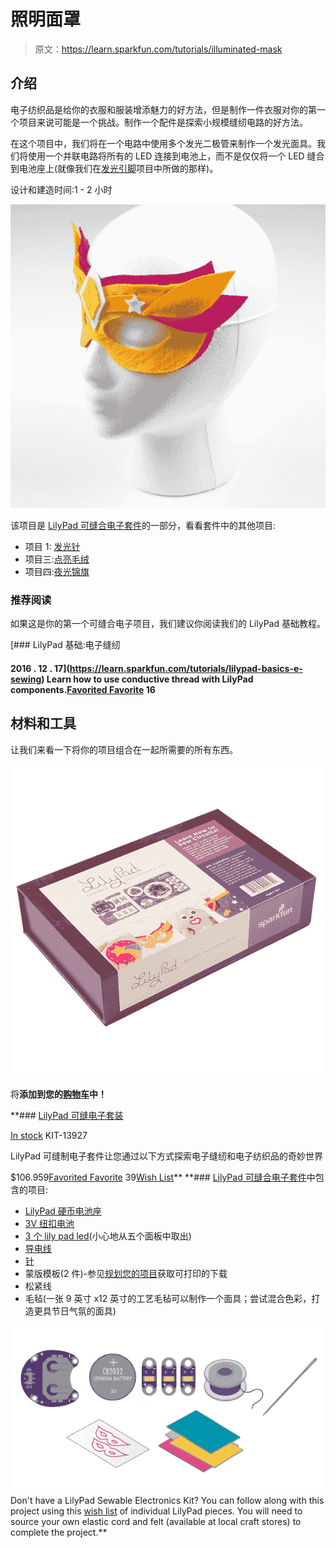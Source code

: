 # 照明面罩

> 原文：<https://learn.sparkfun.com/tutorials/illuminated-mask>

## 介绍

电子纺织品是给你的衣服和服装增添魅力的好方法，但是制作一件衣服对你的第一个项目来说可能是一个挑战。制作一个配件是探索小规模缝纫电路的好方法。

在这个项目中，我们将在一个电路中使用多个发光二极管来制作一个发光面具。我们将使用一个并联电路将所有的 LED 连接到电池上，而不是仅仅将一个 LED 缝合到电池座上(就像我们在[发光引脚](https://learn.sparkfun.com/tutorials/glowing-pin)项目中所做的那样)。

设计和建造时间:1 - 2 小时

[![alt text](img/1df1689ca85b44513b208837ea6332e4.png)](https://cdn.sparkfun.com/assets/learn_tutorials/5/8/2/MaskFinished.jpg)

该项目是 [LilyPad 可缝合电子套件](https://www.sparkfun.com/products/13927)的一部分，看看套件中的其他项目:

*   项目 1: [发光针](https://learn.sparkfun.com/tutorials/glowing-pin)
*   项目三:[点亮毛绒](https://learn.sparkfun.com/tutorials/light-up-plush)
*   项目四:[夜光锦旗](https://learn.sparkfun.com/tutorials/night-light-pennant-with-lilymini-protosnap)

### 推荐阅读

如果这是你的第一个可缝合电子项目，我们建议你阅读我们的 LilyPad 基础教程。

[](https://learn.sparkfun.com/tutorials/lilypad-basics-e-sewing) [### LilyPad 基础:电子缝纫

#### 2016 . 12 . 17](https://learn.sparkfun.com/tutorials/lilypad-basics-e-sewing) Learn how to use conductive thread with LilyPad components.[Favorited Favorite](# "Add to favorites") 16

## 材料和工具

让我们来看一下将你的项目组合在一起所需要的所有东西。

[![LilyPad Sewable Electronics Kit](img/2dea9e78d04782e44e0038516ec987ae.png)](https://www.sparkfun.com/products/13927) 

将**添加到您的[购物车](https://www.sparkfun.com/cart)中！**

 **### [LilyPad 可缝电子套装](https://www.sparkfun.com/products/13927)

[In stock](https://learn.sparkfun.com/static/bubbles/ "in stock") KIT-13927

LilyPad 可缝制电子套件让您通过以下方式探索电子缝纫和电子纺织品的奇妙世界

$106.959[Favorited Favorite](# "Add to favorites") 39[Wish List](# "Add to wish list")** **### [LilyPad 可缝合电子套件](https://www.sparkfun.com/products/13927)中包含的项目:

*   [LilyPad 硬币电池座](https://www.sparkfun.com/products/13883)
*   [3V 纽扣电池](https://www.sparkfun.com/products/338)
*   [3 个 lily pad led](https://www.sparkfun.com/products/13903)(小心地从五个面板中取出)
*   [导电线](https://www.sparkfun.com/products/10867)
*   [针](https://www.sparkfun.com/products/10405)
*   蒙版模板(2 件)-参见[规划您的项目](https://learn.sparkfun.com/tutorials/illuminated-mask#plannin)获取可打印的下载
*   松紧线
*   毛毡(一张 9 英寸 x12 英寸的工艺毛毡可以制作一个面具；尝试混合色彩，打造更具节日气氛的面具)

[![alt text](img/cb31187065070c3f862b5a5d3c2137e8.png)](https://cdn.sparkfun.com/assets/learn_tutorials/5/8/2/MaskMaterials.jpg)Don't have a LilyPad Sewable Electronics Kit? You can follow along with this project using this [wish list](https://www.sparkfun.com/wish_lists/95706) of individual LilyPad pieces. You will need to source your own elastic cord and felt (available at local craft stores) to complete the project.**